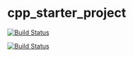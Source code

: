 # cpp_starter_project

[![Build Status](https://travis-ci.org/evgeniygorbachov/cpp_starter_project.svg?branch=master)](https://travis-ci.org/evgeniygorbachov/cpp_starter_project)

[![Build Status](https://ci.appveyor.com/api/projects/status/github/evgeniygorbachov/cpp_starter_project?branch=master&svg=true)](https://ci.appveyor.com/project/evgeniygorbachov/cpp-starter-project/branch/master)
